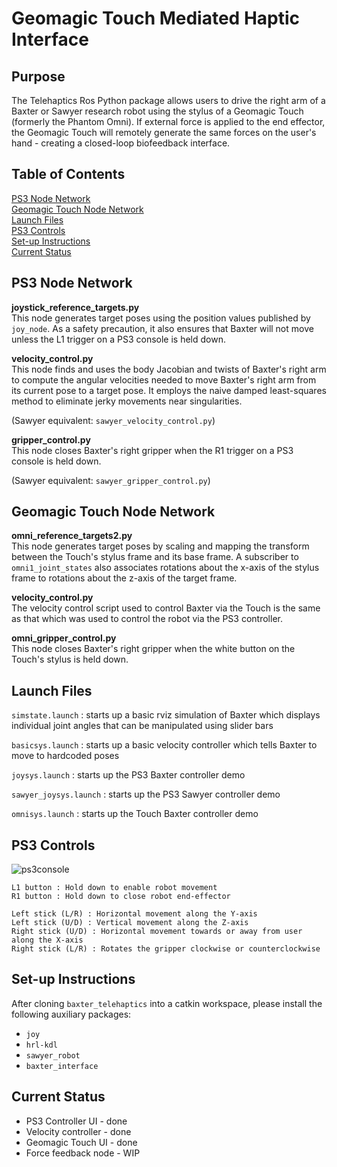 # Geomagic Touch Mediated Haptic Interface

## Purpose
The Telehaptics Ros Python package allows users to drive the right arm of a Baxter or Sawyer research robot using the stylus of a Geomagic Touch (formerly the Phantom Omni). If external force is applied to the end effector, the Geomagic Touch will remotely generate the same forces on the user's hand - creating a closed-loop biofeedback interface.

## Table of Contents
[PS3 Node Network](#ps3-node-network)<br>
[Geomagic Touch Node Network](#geomagic-touch-node-network)<br>
[Launch Files](#launch-files)<br>
[PS3 Controls](#ps3-controls)<br>
[Set-up Instructions](#set-up-instructions)<br>
[Current Status](#current-status)

## PS3 Node Network
<b>joystick_reference_targets.py</b><br>
This node generates target poses using the position values published by `joy_node`. As a safety precaution, it also ensures that Baxter will not move unless the L1 trigger on a PS3 console is held down.

<b>velocity_control.py</b><br>
This node finds and uses the body Jacobian and twists of Baxter's right arm to compute the angular velocities needed to move Baxter's right arm from its current pose to a target pose. It employs the naive damped least-squares method to eliminate jerky movements near singularities.

(Sawyer equivalent: `sawyer_velocity_control.py`)

<b>gripper_control.py</b><br>
This node closes Baxter's right gripper when the R1 trigger on a PS3 console is held down.

(Sawyer equivalent: `sawyer_gripper_control.py`)

## Geomagic Touch Node Network
<b>omni_reference_targets2.py</b><br>
This node generates target poses by scaling and mapping the transform between the Touch's stylus frame and its base frame. A subscriber to `omni1_joint_states` also associates rotations about the x-axis of the stylus frame to rotations about the z-axis of the target frame.

<b>velocity_control.py</b><br>
The velocity control script used to control Baxter via the Touch is the same as that which was used to control the robot via the PS3 controller.

<b>omni_gripper_control.py</b><br>
This node closes Baxter's right gripper when the white button on the Touch's stylus is held down.

## Launch Files

`simstate.launch` : starts up a basic rviz simulation of Baxter which displays individual joint angles that can be manipulated using slider bars

`basicsys.launch` : starts up a basic velocity controller which tells Baxter to move to hardcoded poses

`joysys.launch` : starts up the PS3 Baxter controller demo

`sawyer_joysys.launch` : starts up the PS3 Sawyer controller demo

`omnisys.launch` : starts up the Touch Baxter controller demo

## PS3 Controls
![ps3console](https://github.com/stephanniec/baxter_telehaptics/blob/master/imgs/ps3_schematic.png)<br>
~~~
L1 button : Hold down to enable robot movement
R1 button : Hold down to close robot end-effector

Left stick (L/R) : Horizontal movement along the Y-axis
Left stick (U/D) : Vertical movement along the Z-axis
Right stick (U/D) : Horizontal movement towards or away from user along the X-axis
Right stick (L/R) : Rotates the gripper clockwise or counterclockwise
~~~

## Set-up Instructions
After cloning `baxter_telehaptics` into a catkin workspace, please install the following auxiliary packages:

* `joy`
* `hrl-kdl`
* `sawyer_robot`
* `baxter_interface`

## Current Status
* PS3 Controller UI - done
* Velocity controller - done
* Geomagic Touch UI - done
* Force feedback node - WIP
